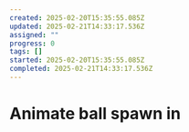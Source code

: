 ```yaml
---
created: 2025-02-20T15:35:55.085Z
updated: 2025-02-21T14:33:17.536Z
assigned: ""
progress: 0
tags: []
started: 2025-02-20T15:35:55.085Z
completed: 2025-02-21T14:33:17.536Z
---
```


# Animate ball spawn in
